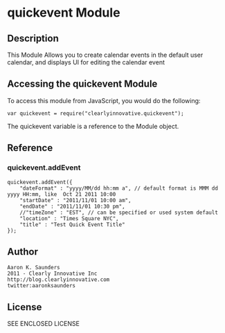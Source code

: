 # quickevent Module

## Description

This Module Allows you to create calendar events in the default user calendar, and displays UI for editing the calendar event

## Accessing the quickevent Module

To access this module from JavaScript, you would do the following:

	var quickevent = require("clearlyinnovative.quickevent");

The quickevent variable is a reference to the Module object.	

## Reference

### quickevent.addEvent

    quickevent.addEvent({
        "dateFormat" : "yyyy/MM/dd hh:mm a", // default format is MMM dd yyyy HH:mm, like  Oct 21 2011 10:00
        "startDate" : "2011/11/01 10:00 am",
        "endDate" : "2011/11/01 10:30 pm",
        //"timeZone" : "EST", // can be specified or used system default
        "location" : "Times Square NYC",
        "title" : "Test Quick Event Title"
    });

## Author

    Aaron K. Saunders
    2011 - Clearly Innovative Inc
    http://blog.clearlyinnovative.com
    twitter:aaronksaunders

## License

SEE ENCLOSED LICENSE
